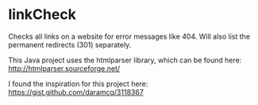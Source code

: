 # linkCheck
Checks all links on a website for error messages like 404. Will also list the permanent redirects (301) separately.

This Java project uses the htmlparser library, which can be found here:
http://htmlparser.sourceforge.net/

I found the inspiration for this project here:
https://gist.github.com/daramcq/3118367
